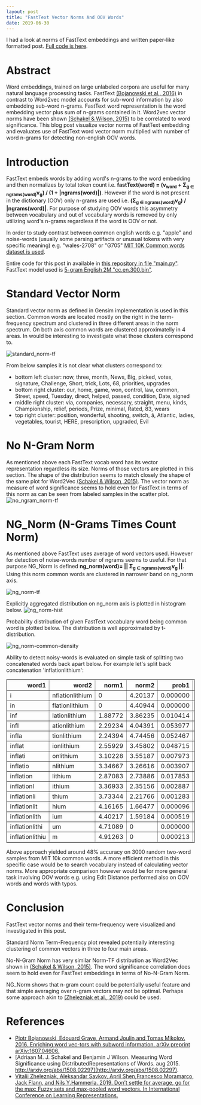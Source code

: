 ```yaml
---
layout: post
title: "FastText Vector Norms And OOV Words"
date: 2019-06-30
---
```


I had a look at norms of FastText embeddings and written paper-like formatted post. [Full code is here](https://github.com/vackosar/fasttext-vector-norms-and-oov-words/blob/master/README.md).

# Abstract

Word embeddings, trained on large unlabeled corpora are useful for many natural language processing tasks. FastText [(Bojanowski et al., 2016)](https://arxiv.org/abs/1607.04606) in contrast to Word2vec model accounts for sub-word information by also embedding sub-word n-grams. FastText word representation is the word embedding vector plus sum of n-grams contained in it.
Word2vec vector norms have been shown [(Schakel & Wilson, 2015)](http://arxiv.org/abs/1508.02297) to be correlated to word significance. This blog post visualize vector norms of FastText embedding and evaluates use of FastText word vector norm multiplied with number of word n-grams for detecting non-english OOV words.

# Introduction

FastText embeds words by adding word's n-grams to the word embedding and then normalizes by total token count i.e. <b>fastText(word)<sub></sub> = (v<sub>word</sub> + &Sigma;<sub>g &isin; ngrams(word)</sub>v<sub>g</sub>) / (1 + |ngrams(word)|)</b>. However if the word is not present in the dictionary (OOV) only n-grams are used i.e. <b>(&Sigma;<sub>g &isin; ngrams(word)</sub>v<sub>g</sub>) / |ngrams(word)|</b>. For purpose of studying OOV words this asymmetry between vocabulary and out of vocabulary words is removed by only utilizing word's n-grams regardless if the word is OOV or not.

In order to study contrast between common english words e.g. "apple" and noise-words (usually some parsing artifacts or unusual tokens with very specific meaning) e.g. "wales-2708" or "G705" [MIT 10K Common words dataset is used](https://www.mit.edu/~ecprice/wordlist.10000).

Entire code for this post in available in [this repository in file "main.py"](https://github.com/vackosar/fasttext-vector-norms-and-oov-words/blob/master/main.py). FastText model used is [5-gram English 2M "cc.en.300.bin"](https://dl.fbaipublicfiles.com/fasttext/vectors-crawl/cc.en.300.bin.gz).

# Standard Vector Norm

Standard vector norm as defined in Gensim implementation is used in this section. Common words are located mostly on the right in the term-frequency spectrum and clustered in three different areas in the norm spectrum. On both axis common words are clustered approximatelly in 4 areas. In would be interesting to investigate what those clusters correspond to.

![standard_norm-tf](https://raw.githubusercontent.com/vackosar/fasttext-vector-norms-and-oov-words/master/results/standard_norm-tf.png)

From below samples it is not clear what clusters correspond to:

- bottom left cluster: now, three, month, News, Big, picked, votes, signature, Challenge, Short, trick, Lots, 68, priorities, upgrades
- bottom right cluster: our, home, game, won, control, law, common, Street, speed, Tuesday, direct, helped, passed, condition, Date, signed
- middle right cluster: via, companies, necessary, straight, menu, kinds, Championship, relief, periods, Prize, minimal, Rated, 83, wears
- top right cluster: position, wonderful, shooting, switch, â, Atlantic, ladies, vegetables, tourist, HERE, prescription, upgraded, Evil


# No N-Gram Norm

As mentioned above each FastText vocab word has its vector representation regardless its size. Norms of those vectors are plotted in this section. The shape of the distribution seems to match closely the shape of the same plot for Word2Vec [(Schakel & Wilson, 2015)](http://arxiv.org/abs/1508.02297). The vector norm as measure of word significance seems to hold even for FastText in terms of this norm as can be seen from labeled samples in the scatter plot.
![no_ngram_norm-tf](https://raw.githubusercontent.com/vackosar/fasttext-vector-norms-and-oov-words/master/results/no_ngram_norm-tf.png)


# NG_Norm (N-Grams Times Count Norm)

As mentioned above FastText uses average of word vectors used. However for detection of noise-words number of ngrams seems to useful. For that purpose NG_Norm is defined <b>ng_norm(word)= || &Sigma;<sub>g &isin; ngrams(word)</sub>v<sub>g</sub> ||</b>. Using this norm common words are clustered in narrower band on ng_norm axis.

![ng_norm-tf](https://raw.githubusercontent.com/vackosar/fasttext-vector-norms-and-oov-words/master/results/ng_norm-tf.png)

Explicitly aggregated distribution on ng_norm axis is plotted in histogram below.
![ng_norm-hist](https://raw.githubusercontent.com/vackosar/fasttext-vector-norms-and-oov-words/master/results/ng_norm-hist.png)

Probability distribution of given FastText vocabulary word being common word is plotted below. The distribution is well approximated by t-distribution.

![ng_norm-common-density](https://raw.githubusercontent.com/vackosar/fasttext-vector-norms-and-oov-words/master/results/ng_norm-common-density.png)

Ability to detect noisy-words is evaluated on simple task of splitting two concatenated words back apart below. For example let's split back concatenation 'inflationlithium':

<table border="1" class="dataframe">
  <thead><tr style="text-align: right;"> <th>word1</th> <th>word2</th> <th>norm1</th> <th>norm2</th> <th>prob1</th> <th>prob2</th> <th>prob</th> </tr> </thead>
  <tbody>
    <tr> <td>i</td> <td>nflationlithium</td> <td>0</td> <td>4.20137</td> <td>0.000000</td> <td>0.000397</td> <td>0.000000e+00</td> </tr>
    <tr> <td>in</td> <td>flationlithium</td> <td>0</td> <td>4.40944</td> <td>0.000000</td> <td>0.000519</td> <td>0.000000e+00</td> </tr>
    <tr> <td>inf</td> <td>lationlithium</td> <td>1.88772</td> <td>3.86235</td> <td>0.010414</td> <td>0.000741</td> <td>7.721472e-06</td> </tr> 
    <tr> <td>infl</td> <td>ationlithium</td> <td>2.29234</td> <td>4.04391</td> <td>0.053977</td> <td>0.000428</td> <td>2.308942e-05</td> </tr>
    <tr> <td>infla</td> <td>tionlithium</td> <td>2.24394</td> <td>4.74456</td> <td>0.052467</td> <td>0.000000</td> <td>0.000000e+00</td> </tr>
    <tr> <td>inflat</td> <td>ionlithium</td> <td>2.55929</td> <td>3.45802</td> <td>0.048715</td> <td>0.002442</td> <td>1.189513e-04</td> </tr>
    <tr> <td>inflati</td> <td>onlithium</td> <td>3.10228</td> <td>3.55187</td> <td>0.007973</td> <td>0.001767</td> <td>1.408828e-05</td> </tr>
    <tr> <td>inflatio</td> <td>nlithium</td> <td>3.34667</td> <td>3.26616</td> <td>0.003907</td> <td>0.003159</td> <td>1.234263e-05</td> </tr>
    <tr> <td>inflation</td> <td>lithium</td> <td>2.87083</td> <td>2.73886</td> <td>0.017853</td> <td>0.035389</td> <td>6.318213e-04</td> </tr>
    <tr> <td>inflationl</td> <td>ithium</td> <td>3.36933</td> <td>2.35156</td> <td>0.002887</td> <td>0.053333</td> <td>1.539945e-04</td> </tr>
    <tr> <td>inflationli</td> <td>thium</td> <td>3.73344</td> <td>2.21766</td> <td>0.001283</td> <td>0.052467</td> <td>6.730259e-05</td> </tr>
    <tr> <td>inflationlit</td> <td>hium</td> <td>4.16165</td> <td>1.66477</td> <td>0.000096</td> <td>0.004324</td> <td>4.139165e-07</td> </tr>
    <tr> <td>inflationlith</td> <td>ium</td> <td>4.40217</td> <td>1.59184</td> <td>0.000519</td> <td>0.002212</td> <td>1.147982e-06</td> </tr>
    <tr> <td>inflationlithi</td> <td>um</td> <td>4.71089</td> <td>0</td> <td>0.000000</td> <td>0.000000</td> <td>0.000000e+00</td> </tr>
    <tr> <td>inflationlithiu</td> <td>m</td> <td>4.91263</td> <td>0</td> <td>0.000213</td> <td>0.000000</td> <td>0.000000e+00</td> </tr>
  </tbody>
</table>
 
Above approach yielded around 48% accuracy on 3000 random two-word samples from MIT 10k common words. A more efficient method in this specific case would be to search vocabulary instead of calculating vector norms. More appropriate comparison however would be for more general task involving OOV words e.g. using Edit Distance performed also on OOV words and words with typos.
 

# Conclusion

FastText vector norms and their term-frequency were visualized and investigated in this post.

Standard Norm Term-Frequency plot revealed potentially interesting clustering of common vectors in three to four main areas.

No-N-Gram Norm has very similar Norm-TF distribution as Word2Vec shown in [(Schakel & Wilson, 2015)](http://arxiv.org/abs/1508.02297). The word significance correlation does seem to hold even for FastText embeddings in terms of No-N-Gram Norm.

NG_Norm shows that n-gram count could be potentially useful feature and that simple averaging over n-gram vectors may not be optimal. Perhaps some approach akin to [(Zhelezniak et al., 2019)](https://arxiv.org/abs/1904.13264) could be used.


# References

- [Piotr  Bojanowski,   Edouard  Grave,   Armand  Joulin,and  Tomas  Mikolov.  2016.    Enriching  word  vec-tors  with  subword  information. arXiv preprint arXiv:1607.04606.](https://arxiv.org/abs/1607.04606)
- [Adriaan M. J. Schakel and Benjamin J Wilson.  Measuring Word Significance using DistributedRepresentations of Words. aug 2015. http://arxiv.org/abs/1508.02297](http://arxiv.org/abs/1508.02297).
- [Vitalii  Zhelezniak,  Aleksandar  Savkov,  April  Shen,Francesco  Moramarco,   Jack  Flann,   and  Nils  Y.Hammerla. 2019.   Don’t settle for average,  go for the max:  Fuzzy sets and max-pooled word vectors. In International Conference on Learning Representations.](https://arxiv.org/abs/1904.13264)


